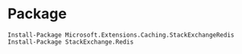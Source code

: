 # Package
	Install-Package Microsoft.Extensions.Caching.StackExchangeRedis
	Install-Package StackExchange.Redis
